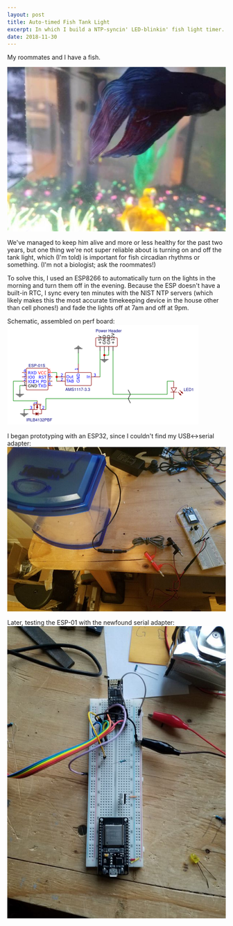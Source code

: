 ```yaml
---
layout: post
title: Auto-timed Fish Tank Light
excerpt: In which I build a NTP-syncin' LED-blinkin' fish light timer.
date: 2018-11-30
---
```


My roommates and I have a fish.

[![Sidon is our fish.](/images/sidon-light/sidon-sm.jpg)](/images/sidon-light/sidon.jpg)

We've managed to keep him alive and more or less healthy for the past two
years, but one thing we're not super reliable about is turning on and off the
tank light, which (I'm told) is important for fish circadian rhythms or
something. (I'm not a biologist; ask the roommates!)

To solve this, I used an ESP8266 to automatically turn on the lights in the
morning and turn them off in the evening. Because the ESP doesn't have a
built-in RTC, I sync every ten minutes with the NIST NTP servers (which
likely makes this the most accurate timekeeping device in the house other
than cell phones!) and fade the lights off at 7am and off at 9pm.

Schematic, assembled on perf board:
![the schematic](/images/sidon-light/schematic.png)

I began prototyping with an ESP32, since I couldn't find my USB<->serial
adapter:
[![Tank and breadboard with ESP32](/images/sidon-light/prototyping-1-sm.jpg)](/images/sidon-light/prototyping-1.jpg)


Later, testing the ESP-01 with the newfound serial adapter:
[![Breadboard and more components](/images/sidon-light/prototyping-2-sm.jpg)](/images/sidon-light/prototyping-2.jpg)

<!-- Final product:
![]()
TODO: add photo -->
